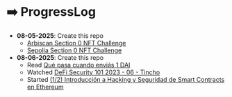 # ➡️ ProgressLog

- **08-05-2025**: Create this repo
  - [Arbiscan Section 0 NFT Challenge](https://arbiscan.io/tx/0x774584f67529ec8df42ff00cd958173a5e3b34fb6f09b747cf42f56bed870e27)
  - [Sepolia Section 0 NFT Challenge](https://sepolia.etherscan.io/tx/0x908c9e7407342853f46db16008045e2ffaac86da99dfdccaab9f88dfa714839a)
- **08-06-2025**: Create this repo
  - Read [Qué pasa cuando enviás 1 DAI](https://www.notonlyowner.com/learn/que-pasa-cuando-envias-un-dai)
  - Watched [DeFi Security 101 2023 - 06 - Tincho](https://youtu.be/f6l2uY6ek20)
  - Started [(1/2) Introducción a Hacking y Seguridad de Smart Contracts en Ethereum](https://youtu.be/sqjHodAj5Xc?list=PLTqiwJDd_R8yHOvteko_DmUxUTMHnlfci)
